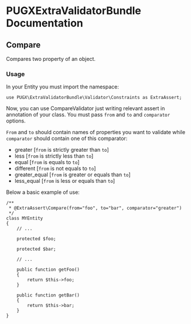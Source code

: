 PUGXExtraValidatorBundle Documentation
======================================

Compare
-------

Compares two property of an object.

### Usage

In your Entity you must import the namespace:

```
use PUGX\ExtraValidatorBundle\Validator\Constraints as ExtraAssert;

```

Now, you can use CompareValidator just writing relevant assert
in annotation of your class. You must pass `from` and `to` and `comparator` options.

`From` and `to` should contain names of properties you want to validate while `comparator`
should contain one of this comparator:

- greater [`from` is strictly greater than `to`]
- less	[`from` is strictly less than `to`]
- equal [`from` is equals to `to`]
- different [`from` is not equals to `to`]
- greater_equal [`from` is greater or equals than `to`]
- less_equal [`from` is less or equals than `to`]

Below a basic example of use:

```
/**
 * @ExtraAssert\Compare(from="foo", to="bar", comparator="greater")
 */
class MYEntity
{
    // ...

    protected $foo;

    protected $bar;

    // ...

    public function getFoo()
    {
        return $this->foo;
    }

    public function getBar()
    {
        return $this->bar;
    }
}

```